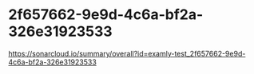 # 2f657662-9e9d-4c6a-bf2a-326e31923533
https://sonarcloud.io/summary/overall?id=examly-test_2f657662-9e9d-4c6a-bf2a-326e31923533
